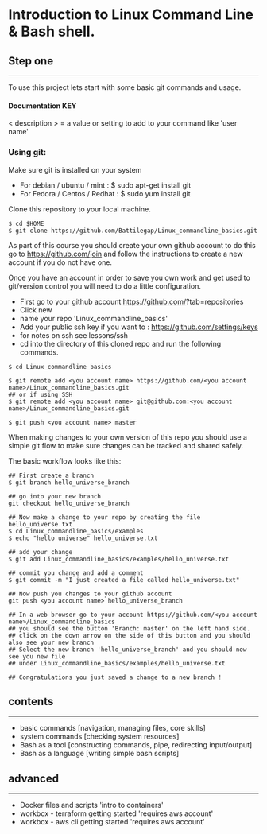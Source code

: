 # Introduction to Linux Command Line & Bash shell.


## Step one
-----------
To use this project lets start with some basic git commands and usage.

#### Documentation KEY

< description > = a value or setting to add to your command like 'user name'

### Using git:
Make sure git is installed on your system

* For debian / ubuntu / mint : $ sudo apt-get install git
* For Fedora / Centos / Redhat : $ sudo yum install git

Clone this repository to your local machine.

```
$ cd $HOME
$ git clone https://github.com/Battilegap/Linux_commandline_basics.git

```

As part of this course you should create your own github account to do this go to
https://github.com/join and follow the instructions to create a new account if you do not have one.

Once you have an account in order to save you own work and get used to git/version control you will need to do a little configuration.

* First go to your github account https://github.com/<account name>?tab=repositories
* Click new
* name your repo 'Linux_commandline_basics'
* Add your public ssh key if you want to : https://github.com/settings/keys
* for notes on ssh see lessons/ssh
* cd into the directory of this cloned repo and run the following commands.


```
$ cd Linux_commandline_basics

$ git remote add <you account name> https://github.com/<you account name>/Linux_commandline_basics.git
## or if using SSH
$ git remote add <you account name> git@github.com:<you account name>/Linux_commandline_basics.git

$ git push <you account name> master

```

When making changes to your own version of this repo you should use a simple git flow to make sure changes can be tracked and shared safely.

The basic workflow looks like this:
```
## First create a branch
$ git branch hello_universe_branch

## go into your new branch
git checkout hello_universe_branch

## Now make a change to your repo by creating the file hello_universe.txt
$ cd Linux_commandline_basics/examples
$ echo "hello universe" hello_universe.txt

## add your change
$ git add Linux_commandline_basics/examples/hello_universe.txt

## commit you change and add a comment
$ git commit -m "I just created a file called hello_universe.txt"

## Now push you changes to your github account
git push <you account name> hello_universe_branch

## In a web browser go to your account https://github.com/<you account name>/Linux_commandline_basics
## you should see the button 'Branch: master' on the left hand side.
## click on the down arrow on the side of this button and you should also see your new branch
## Select the new branch 'hello_universe_branch' and you should now see you new file
## under Linux_commandline_basics/examples/hello_universe.txt

## Congratulations you just saved a change to a new branch !

```


## contents
-----------
* basic commands [navigation, managing files, core skills]
* system commands [checking system resources]
* Bash as a tool [constructing commands, pipe, redirecting input/output]
* Bash as a language [writing simple bash scripts]

## advanced
-----------
* Docker files and scripts 'intro to containers'
* workbox - terraform getting started 'requires aws account'
* workbox - aws cli getting started 'requires aws account'

